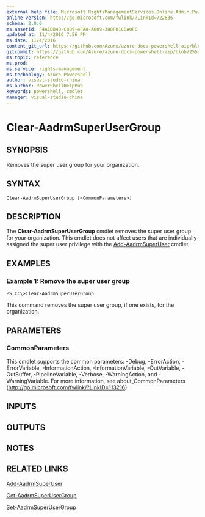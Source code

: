 ```yaml
---
external help file: Microsoft.RightsManagementServices.Online.Admin.PowerShell.dll-Help.xml
online version: http://go.microsoft.com/fwlink/?LinkId=722836
schema: 2.0.0
ms.assetid: F4A1DD4B-C8B9-4FA8-A809-388F01C0A0F0
updated_at: 11/4/2016 7:56 PM
ms.date: 11/4/2016
content_git_url: https://github.com/Azure/azure-docs-powershell-aip/blob/master/Azure%20Information%20Protection/AADRM/vlatest/Clear-AadrmSuperUserGroup.md
gitcommit: https://github.com/Azure/azure-docs-powershell-aip/blob/255ddad98222233495954a5753e4e2da2f26bc6d/Azure%20Information%20Protection/AADRM/vlatest/Clear-AadrmSuperUserGroup.md
ms.topic: reference
ms.prod: 
ms.service: rights-management
ms.technology: Azure Powershell
author: visual-studio-china
ms.author: PowerShellHelpPub
keywords: powershell, cmdlet
manager: visual-studio-china
---
```


# Clear-AadrmSuperUserGroup

## SYNOPSIS
Removes the super user group for your organization.

## SYNTAX

```
Clear-AadrmSuperUserGroup [<CommonParameters>]
```

## DESCRIPTION
The **Clear-AadrmSuperUserGroup** cmdlet removes the super user group for your organization.
This cmdlet does not affect users that are individually assigned the super user privilege with the [Add-AadrmSuperUser](./Add-AadrmSuperUser.md) cmdlet.

## EXAMPLES

### Example 1: Remove the super user group
```
PS C:\>Clear-AadrmSuperUserGroup
```

This command removes the super user group, if one exists, for the organization.

## PARAMETERS

### CommonParameters
This cmdlet supports the common parameters: -Debug, -ErrorAction, -ErrorVariable, -InformationAction, -InformationVariable, -OutVariable, -OutBuffer, -PipelineVariable, -Verbose, -WarningAction, and -WarningVariable. For more information, see about_CommonParameters (http://go.microsoft.com/fwlink/?LinkID=113216).

## INPUTS

## OUTPUTS

## NOTES

## RELATED LINKS

[Add-AadrmSuperUser](xref:AADRM/vlatest/Add-AadrmSuperUser.md)

[Get-AadrmSuperUserGroup](xref:AADRM/vlatest/Get-AadrmSuperUserGroup.md)

[Set-AadrmSuperUserGroup](xref:AADRM/vlatest/Set-AadrmSuperUserGroup.md)
